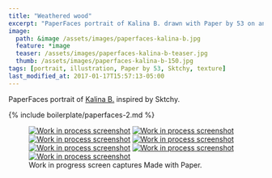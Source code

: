 ```yaml
---
title: "Weathered wood"
excerpt: "PaperFaces portrait of Kalina B. drawn with Paper by 53 on an iPad."
image: 
  path: &image /assets/images/paperfaces-kalina-b.jpg 
  feature: *image
  teaser: /assets/images/paperfaces-kalina-b-teaser.jpg
  thumb: /assets/images/paperfaces-kalina-b-150.jpg
tags: [portrait, illustration, Paper by 53, Sktchy, texture]
last_modified_at: 2017-01-17T15:57:13-05:00
---
```


PaperFaces portrait of [Kalina B.](http://sktchy.com/142Fr) inspired by Sktchy.

{% include boilerplate/paperfaces-2.md %}

<figure class="third">
  <a href="{{ site.url }}/assets/images/paperfaces-kalina-b-process-1-lg.jpg"><img src="{{ site.url }}/assets/images/paperfaces-kalina-b-process-1-600.jpg" alt="Work in process screenshot"></a>
  <a href="{{ site.url }}/assets/images/paperfaces-kalina-b-process-2-lg.jpg"><img src="{{ site.url }}/assets/images/paperfaces-kalina-b-process-2-600.jpg" alt="Work in process screenshot"></a>
  <a href="{{ site.url }}/assets/images/paperfaces-kalina-b-process-3-lg.jpg"><img src="{{ site.url }}/assets/images/paperfaces-kalina-b-process-3-600.jpg" alt="Work in process screenshot"></a>
  <a href="{{ site.url }}/assets/images/paperfaces-kalina-b-process-4-lg.jpg"><img src="{{ site.url }}/assets/images/paperfaces-kalina-b-process-4-600.jpg" alt="Work in process screenshot"></a>
  <a href="{{ site.url }}/assets/images/paperfaces-kalina-b-process-5-lg.jpg"><img src="{{ site.url }}/assets/images/paperfaces-kalina-b-process-5-600.jpg" alt="Work in process screenshot"></a>
  <a href="{{ site.url }}/assets/images/paperfaces-kalina-b-process-6-lg.jpg"><img src="{{ site.url }}/assets/images/paperfaces-kalina-b-process-6-600.jpg" alt="Work in process screenshot"></a>
  <a href="{{ site.url }}/assets/images/paperfaces-kalina-b-process-7-lg.jpg"><img src="{{ site.url }}/assets/images/paperfaces-kalina-b-process-7-600.jpg" alt="Work in process screenshot"></a>
  <figcaption>Work in progress screen captures Made with Paper.</figcaption>
</figure>
